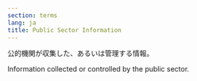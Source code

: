 ```yaml
---
section: terms
lang: ja
title: Public Sector Information
---
```


公的機関が収集した、あるいは管理する情報。

Information collected or controlled by the public sector.
